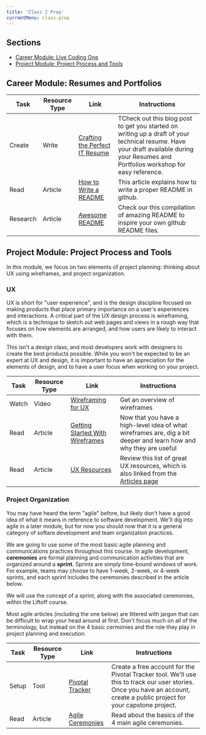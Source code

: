 ```yaml
---
title: 'Class 2 Prep'
currentMenu: class-prep
---
```


## Sections

- [Career Module: Live Coding One](#career-module-live-coding-one)
- [Project Module: Project Process and Tools](#project-module-project-process-and-tools)


## Career Module: Resumes and Portfolios
Task | Resource Type | Link | Instructions
|----|---------------|------|-------------|
Create | Write | [Crafting the Perfect IT Resume](https://blog.launchcode.org/crafting-the-perfect-it-resume) | TCheck out this blog post to get you started on writing up a draft of your technical resume. Have your draft available during your Resumes and Portfolios workshop for easy reference.
Read | Article | [How to Write a README](https://robots.thoughtbot.com/how-to-write-a-great-readme) | This article explains how to write a proper README in github.
Research | Article | [Awesome README](https://github.com/matiassingers/awesome-readme) | Check our this compilation of amazing README to inspire your own github README files.


## Project Module: Project Process and Tools

In this module, we focus on two elements of project planning: thinking about UX using wireframes, and project organization.

### UX

UX is short for "user experience", and is the design discipline focused on making products that place primary importance on a user's experiences and interactions. A critical part of the UX design process is wireframing, which is a technique to sketch out web pages and views in a rough way that focuses on how elements are arranged, and how users are likely to interact with them.

This isn't a design class, and most developers work with designers to create the best products possible. While you won't be expected to be an expert at UX and design, it is important to have an appreciation for the elements of design, and to have a user focus when working on your project.

Task | Resource Type | Link | Instructions
|----|---------------|------|-------------|
Watch | Video | [Wireframing for UX](https://www.youtube.com/watch?v=8-vTd7GRk-w) | Get an overview of wireframes
Read | Article | [Getting Started With Wireframes](https://www.codementor.io/nicolesaidy/getting-started-with-wireframes-du107vuh7) | Now that you have a high-level idea of what wireframes are, dig a bit deeper and learn how and why they are useful
Read | Article | [UX Resources](../../articles/ux-resources/) | Review this list of great UX resources, which is also linked from the [Articles page](../../articles/)

### Project Organization

You may have heard the term "agile" before, but likely don't have a good idea of what it means in reference to software development. We'll dig into agile in a later module, but for now you should now that it is a general category of softare development and team organization practices.

We are going to use some of the most basic agile planning and communications practices throughout this course. In agile development,  **ceremonies** are formal planning and communication activities that are organized around a **sprint**. Sprints are simply time-bound windows of work. For example, teams may choose to have 1-week, 2-week, or 4-week sprints, and each sprint includes the ceremonies described in the article below.

We will use the concept of a sprint, along with the associated ceremonies, within the Liftoff course.

<aside class="aside-warning" markdown="1">
Most agile articles (including the one below) are littered with jargon that can be difficult to wrap your head around at first. Don't focus much on all of the terminology, but instead on the 4 basic cermonies and the role they play in project planning and execution.
</aside>

Task | Resource Type | Link | Instructions
|----|---------------|------|-------------|
Setup | Tool | [Pivotal Tracker](http://pivotaltracker.com/) | Create a free account for the Pivotal Tracker tool. We'll use this to track our user stories. Once you have an account, create a public project for your capstone project.
Read | Article | [Agile Ceremonies](https://www.atlassian.com/agile/ceremonies) | Read about the basics of the 4 main agile ceremonies.

